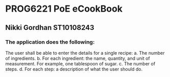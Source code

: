 <h1> <b> PROG6221 PoE eCookBook </b> </h1>
<h2> Nikki Gordhan ST10108243 </h2>
<h3> The application does the following: </h3>
<p> The user shall be able to enter the details for a single recipe:
	a. The number of ingredients.
	b. For each ingredient: the name, quantity, and unit of measurement. For example, one tablespoon of sugar.
	c. The number of steps.
	d. For each step: a description of what the user should do. </p>

	
